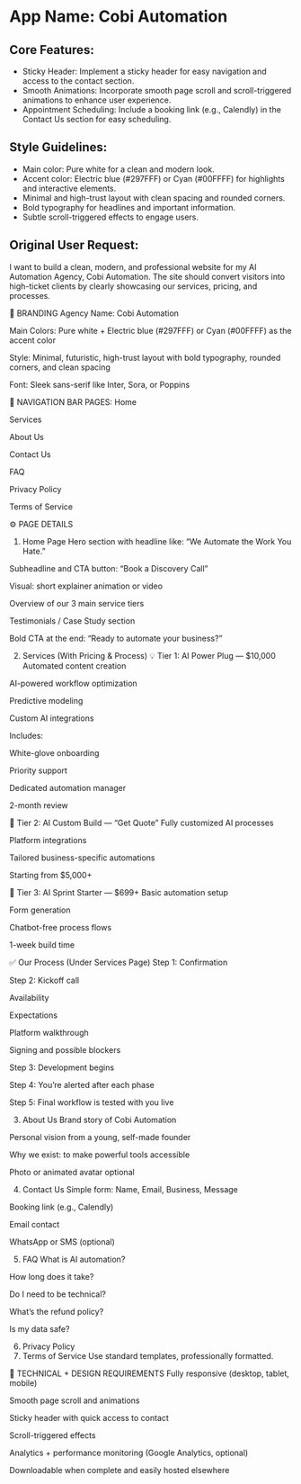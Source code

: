 # **App Name**: Cobi Automation

## Core Features:

- Sticky Header: Implement a sticky header for easy navigation and access to the contact section.
- Smooth Animations: Incorporate smooth page scroll and scroll-triggered animations to enhance user experience.
- Appointment Scheduling: Include a booking link (e.g., Calendly) in the Contact Us section for easy scheduling.

## Style Guidelines:

- Main color: Pure white for a clean and modern look.
- Accent color: Electric blue (#297FFF) or Cyan (#00FFFF) for highlights and interactive elements.
- Minimal and high-trust layout with clean spacing and rounded corners.
- Bold typography for headlines and important information.
- Subtle scroll-triggered effects to engage users.

## Original User Request:
I want to build a clean, modern, and professional website for my AI Automation Agency, Cobi Automation. The site should convert visitors into high-ticket clients by clearly showcasing our services, pricing, and processes.

🔵 BRANDING
Agency Name: Cobi Automation

Main Colors: Pure white + Electric blue (#297FFF) or Cyan (#00FFFF) as the accent color

Style: Minimal, futuristic, high-trust layout with bold typography, rounded corners, and clean spacing

Font: Sleek sans-serif like Inter, Sora, or Poppins

🧭 NAVIGATION BAR PAGES:
Home

Services

About Us

Contact Us

FAQ

Privacy Policy

Terms of Service

⚙️ PAGE DETAILS
1. Home Page
Hero section with headline like: “We Automate the Work You Hate.”

Subheadline and CTA button: “Book a Discovery Call”

Visual: short explainer animation or video

Overview of our 3 main service tiers

Testimonials / Case Study section

Bold CTA at the end: “Ready to automate your business?”

2. Services (With Pricing & Process)
💡 Tier 1: AI Power Plug — $10,000
Automated content creation

AI-powered workflow optimization

Predictive modeling

Custom AI integrations

Includes:

White-glove onboarding

Priority support

Dedicated automation manager

2-month review

🔧 Tier 2: AI Custom Build — “Get Quote”
Fully customized AI processes

Platform integrations

Tailored business-specific automations

Starting from $5,000+

🔹 Tier 3: AI Sprint Starter — $699+
Basic automation setup

Form generation

Chatbot-free process flows

1-week build time

✅ Our Process (Under Services Page)
Step 1: Confirmation

Step 2: Kickoff call

Availability

Expectations

Platform walkthrough

Signing and possible blockers

Step 3: Development begins

Step 4: You’re alerted after each phase

Step 5: Final workflow is tested with you live

3. About Us
Brand story of Cobi Automation

Personal vision from a young, self-made founder

Why we exist: to make powerful tools accessible

Photo or animated avatar optional

4. Contact Us
Simple form: Name, Email, Business, Message

Booking link (e.g., Calendly)

Email contact

WhatsApp or SMS (optional)

5. FAQ
What is AI automation?

How long does it take?

Do I need to be technical?

What’s the refund policy?

Is my data safe?

6. Privacy Policy
7. Terms of Service
Use standard templates, professionally formatted.

🚀 TECHNICAL + DESIGN REQUIREMENTS
Fully responsive (desktop, tablet, mobile)

Smooth page scroll and animations

Sticky header with quick access to contact

Scroll-triggered effects

Analytics + performance monitoring (Google Analytics, optional)

Downloadable when complete and easily hosted elsewhere
  
